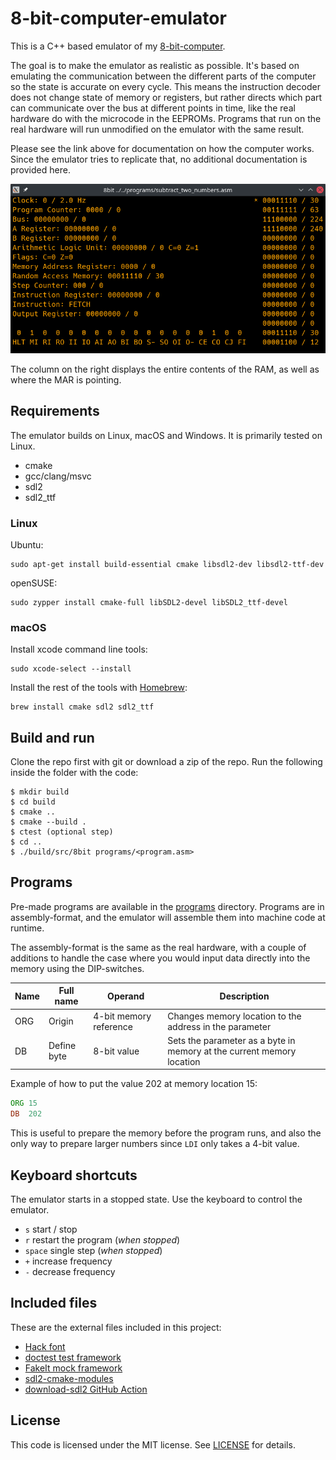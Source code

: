 # 8-bit-computer-emulator

This is a C++ based emulator of my [8-bit-computer](https://github.com/blurpy/8-bit-computer).

The goal is to make the emulator as realistic as possible. It's based on emulating the communication between the different parts of the computer so the state is accurate on every cycle. This means the instruction decoder does not change state of memory or registers, but rather directs which part can communicate over the bus at different points in time, like the real hardware do with the microcode in the EEPROMs. Programs that run on the real hardware will run unmodified on the emulator with the same result.

Please see the link above for documentation on how the computer works. Since the emulator tries to replicate that, no additional documentation is provided here.

![Animation of emulator](resources/emulator-animation-subtract.gif)

The column on the right displays the entire contents of the RAM, as well as where the MAR is pointing.


## Requirements

The emulator builds on Linux, macOS and Windows. It is primarily tested on Linux.

* cmake
* gcc/clang/msvc
* sdl2
* sdl2_ttf


### Linux

Ubuntu:

```
sudo apt-get install build-essential cmake libsdl2-dev libsdl2-ttf-dev
```

openSUSE:

```
sudo zypper install cmake-full libSDL2-devel libSDL2_ttf-devel
```


### macOS

Install xcode command line tools:

```
sudo xcode-select --install
```

Install the rest of the tools with [Homebrew](https://brew.sh/):

```
brew install cmake sdl2 sdl2_ttf
```


## Build and run

Clone the repo first with git or download a zip of the repo. Run the following inside the folder with the code:

```
$ mkdir build
$ cd build
$ cmake ..
$ cmake --build .
$ ctest (optional step)
$ cd ..
$ ./build/src/8bit programs/<program.asm>
```


## Programs

Pre-made programs are available in the [programs](programs) directory. Programs are in assembly-format, and the emulator will assemble them into machine code at runtime.

The assembly-format is the same as the real hardware, with a couple of additions to handle the case where you would input data directly into the memory using the DIP-switches.

|Name|Full name|Operand|Description|
|----|---------|-------|-----------|
|ORG|Origin|4-bit memory reference|Changes memory location to the address in the parameter| 
|DB|Define byte|8-bit value|Sets the parameter as a byte in memory at the current memory location|

Example of how to put the value 202 at memory location 15:

```asm
ORG 15
DB  202
```

This is useful to prepare the memory before the program runs, and also the only way to prepare larger numbers since `LDI` only takes a 4-bit value. 


## Keyboard shortcuts

The emulator starts in a stopped state. Use the keyboard to control the emulator.

* `s` start / stop
* `r` restart the program (_when stopped_)
* `space` single step (_when stopped_)
* `+` increase frequency
* `-` decrease frequency


## Included files

These are the external files included in this project:

* [Hack font](https://github.com/source-foundry/Hack)
* [doctest test framework](https://github.com/onqtam/doctest/)
* [FakeIt mock framework](https://github.com/eranpeer/FakeIt)
* [sdl2-cmake-modules](https://github.com/aminosbh/sdl2-cmake-modules)
* [download-sdl2 GitHub Action](https://github.com/albin-johansson/download-sdl2)


## License

This code is licensed under the MIT license. See [LICENSE](LICENSE) for details.
